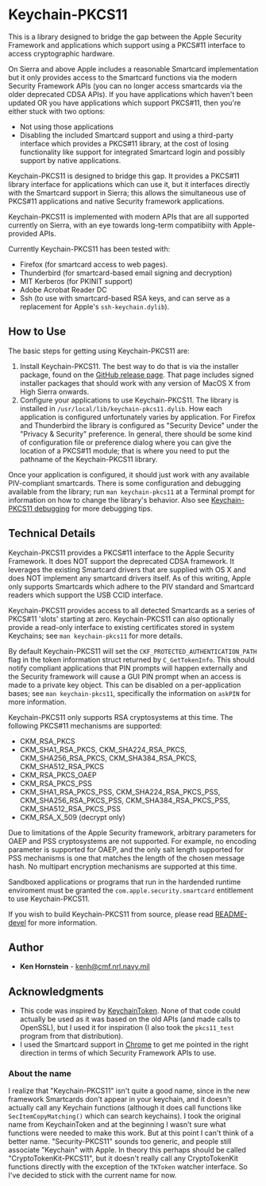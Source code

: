 # Keychain-PKCS11

This is a library designed to bridge the gap between the Apple Security
Framework and applications which support using a PKCS#11 interface to
access cryptographic hardware.

On Sierra and above Apple includes a reasonable Smartcard implementation
but it only provides access to the Smartcard functions via the modern
Security Framework APIs (you can no longer access smartcards via the
older deprecated CDSA APIs).  If you have applications which haven't
been updated OR you have applications which support PKCS#11, then you're
either stuck with two options:

* Not using those applications
* Disabling the included Smartcard support and using a third-party
interface which provides a PKCS#11 library, at the cost of losing functionality like support for integrated Smartcard login and possibly support by
native applications.

Keychain-PKCS11 is designed to bridge this gap.  It provides a PKCS#11
library interface for applications which can use it, but it interfaces
directly with the Smartcard support in Sierra; this allows the
simultaneous use of PKCS#11 applications and native Security framework
applications.

Keychain-PKCS11 is implemented with modern APIs that are all supported
currently on Sierra, with an eye towards long-term compatibiity
with Apple-provided APIs.

Currently Keychain-PKCS11 has been tested with:

- Firefox (for smartcard access to web pages).
- Thunderbird (for smartcard-based email signing and decryption)
- MIT Kerberos (for PKINIT support)
- Adobe Acrobat Reader DC
- Ssh (to use with smartcard-based RSA keys, and can serve as a replacement
  for Apple's `ssh-keychain.dylib`).

## How to Use

The basic steps for getting using Keychain-PKCS11 are:

1. Install Keychain-PKCS11.  The best way to do that is via the
   installer package, found on the
   [GitHub release page](https://github.com/kenh/keychain-pkcs11/releases).
   That page includes signed installer packages that should work with
   any version of MacOS X from High Sierra onwards.
2. Configure your applications to use Keychain-PKCS11.  The library
   is installed in `/usr/local/lib/keychain-pkcs11.dylib`.  How each
   application is configured unfortunately varies by application.
   For Firefox and Thunderbird the library is configured as "Security Device"
   under the "Privacy & Security" preference.  In general, there should
   be some kind of configuration file or preference dialog where you
   can give the location of a PKCS#11 module; that is where you need to
   put the pathname of the Keychain-PKCS11 library.

Once your application is configured, it should just work with any available
PIV-compliant smartcards.  There is some configuration and debugging available
from the library; run `man keychain-pkcs11` at a Terminal prompt for
information on how to change the library's behavior.  Also see
[Keychain-PKCS11 debugging](https://github.com/kenh/keychain-pkcs11/blob/master/DEBUGGING.md) for more debugging tips.

## Technical Details

Keychain-PKCS11 provides a PKCS#11 interface to the Apple Security
Framework.  It does NOT support the deprecated CDSA framework.  It
leverages the existing Smartcard drivers that are supplied with OS X
and does NOT implement any smartcard drivers itself.  As of this writing,
Apple only supports Smartcards which adhere to the PIV standard and
Smartcard readers which support the USB CCID interface.

Keychain-PKCS11 provides access to all detected Smartcards
as a series of PKCS#11 'slots' starting at zero.  Keychain-PKCS11 can
also optionally provide a read-only interface to existing certificates
stored in system Keychains; see `man keychain-pkcs11` for more details.

By default Keychain-PKCS11 will set the `CKF_PROTECTED_AUTHENTICATION_PATH`
flag in the token information struct returned by `C_GetTokenInfo`.  This
should notify compliant applications that PIN prompts will happen externally
and the Security framework will cause a GUI PIN prompt when an access is made
to a private key object.  This can be disabled on a per-application bases;
see `man keychain-pkcs11`, specifically the information on `askPIN` for
more information.

Keychain-PKCS11 only supports RSA cryptosystems at this time.  The following
PKCS#11 mechanisms are supported:

- CKM_RSA_PKCS
- CKM_SHA1_RSA_PKCS, CKM_SHA224_RSA_PKCS, CKM_SHA256_RSA_PKCS,
  CKM_SHA384_RSA_PKCS, CKM_SHA512_RSA_PKCS
- CKM_RSA_PKCS_OAEP
- CKM_RSA_PKCS_PSS
- CKM_SHA1_RSA_PKCS_PSS, CKM_SHA224_RSA_PKCS_PSS, CKM_SHA256_RSA_PKCS_PSS,
  CKM_SHA384_RSA_PKCS_PSS, CKM_SHA512_RSA_PKCS_PSS
- CKM_RSA_X_509 (decrypt only)

Due to limitations of the Apple Security framework, arbitrary parameters
for OAEP and PSS cryptosystems are not supported.  For example, no
encoding parameter is supported for OAEP, and the only salt length
supported for PSS mechanisms is one that matches the length of the
chosen message hash.  No multipart encryption mechanisms are supported
at this time.

Sandboxed applications or programs that run in the hardended runtime enviroment
must be granted the `com.apple.security.smartcard` entitlement to
use Keychain-PKCS11.

If you wish to build Keychain-PKCS11 from source, please read
[README-devel](https://github.com/kenh/keychain-pkcs11/blob/master/README-devel.md)
for more information.

## Author

* **Ken Hornstein** - [kenh@cmf.nrl.navy.mil](mailto:kenh@cmf.nrl.navy.mil)

## Acknowledgments

* This code was inspired by
[KeychainToken](https://github.com/slushpupie/KeychainToken).  None of that
code could actually be used as it was based on the old APIs (and made calls
to OpenSSL), but I used it for inspiration (I also took the `pkcs11_test`
program from that distribution).
* I used the Smartcard support in
[Chrome](https://chromium.googlesource.com/chromium/src/) to get me
pointed in the right direction in terms of which Security Framework
APIs to use.

### About the name

I realize that "Keychain-PKCS11" isn't quite a good name, since in the
new framework Smartcards don't appear in your keychain, and it doesn't
actually call any Keychain functions (although it does call functions
like `SecItemCopyMatching()` which can search keychains).  I took the
original name from KeychainToken and at the beginning I wasn't sure what
functions were needed to make this work.  But at this point I can't
think of a better name.  "Security-PKCS11" sounds too generic, and
people still associate "Keychain" with Apple.  In theory this perhaps
should be called "CryptoTokenKit-PKCS11", but it doesn't really call
any CryptoTokenKit functions directly with the exception of the `TKToken`
watcher interface.  So I've decided to stick with the current name for now.
